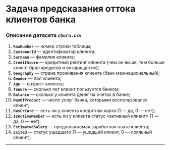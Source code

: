# Задача предсказания оттока клиентов банка #

### Описание датасета **`churn.csv`** ###

1. **`RowNumber`**&nbsp;&mdash; номер строки таблицы;
2. **`CustomerId`**&nbsp;&mdash; идентификатор клиента;
3. **`Surname`**&nbsp;&mdash; фамилия клиента;
4. **`CreditScore`**&nbsp;&mdash; кредитный рейтинг клиента (чем он выше, тем
больше клиент брал кредитов и возвращал их);
5. **`Geography`**&nbsp;&mdash; страна проживания клиента (банк межнациональный);
6. **`Gender`**&nbsp;&mdash; пол клиента;
7. **`Age`**&nbsp;&mdash; возраст клиента;
8. **`Tenure`**&nbsp;&mdash; сколько лет клиент пользуется банком;
9. **`Balance`**&nbsp;&mdash; сколько у клиента денег на счетах в банке;
10. **`NumOfProduct`**&nbsp;&mdash; число услуг банка, которыми воспользовался
клиент;
11. **`HasCrCard`**&nbsp;&mdash; есть ли у клиента кредитная карта (1 — да,
0 — нет);
12. **`IsActiveMember`**&nbsp;&mdash; есть ли у клиента статус &laquo;активный
клиент&raquo; (1 — да, 0 — нет);
13. **`EstimatedSalary`**&nbsp;&mdash; предполагаемая заработная плата клиента;
14. **`Exited`**&nbsp;&mdash; статус ушедшего (1 — ушедший клиент, 0 — лояльный
клиент).

----
